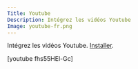 ```yaml
---
Title: Youtube
Description: Intégrez les vidéos Youtube
Image: youtube-fr.png
---
```

Intégrez les vidéos Youtube.
[Installer](https://github.com/datenstrom/yellow-extensions/tree/master/features/youtube).

[youtube fhs55HEl-Gc]
